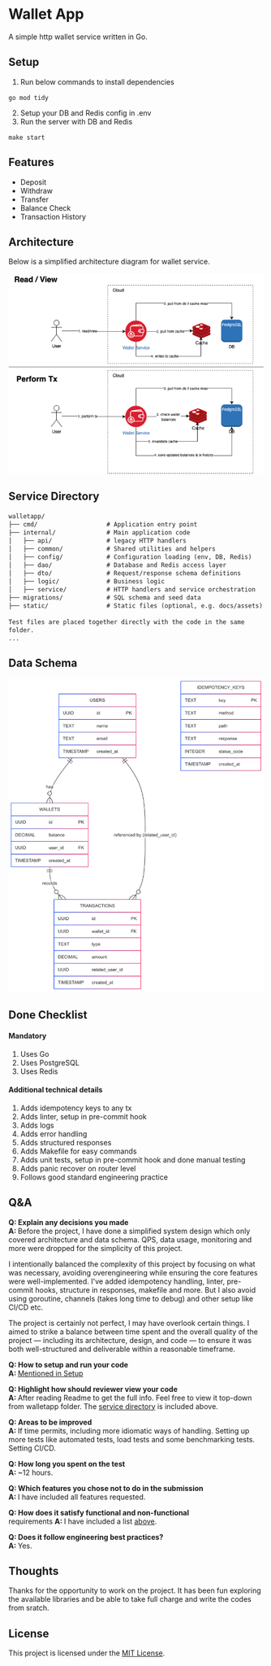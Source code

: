 # Wallet App
A simple http wallet service written in Go.

## Setup

1. Run below commands to install dependencies
```
go mod tidy
```
2. Setup your DB and Redis config in .env
3. Run the server with DB and Redis
```
make start
```

## Features

- Deposit
- Withdraw
- Transfer
- Balance Check
- Transaction History

## Architecture 
Below is a simplified architecture diagram for wallet service.
<br></br>
![](static/wallet_service_architecture.png)

## Service Directory
```
walletapp/
├── cmd/                   # Application entry point
├── internal/              # Main application code
│   ├── api/               # legacy HTTP handlers
│   ├── common/            # Shared utilities and helpers
│   ├── config/            # Configuration loading (env, DB, Redis)
│   ├── dao/               # Database and Redis access layer
│   ├── dto/               # Request/response schema definitions
│   ├── logic/             # Business logic
│   ├── service/           # HTTP handlers and service orchestration
├── migrations/            # SQL schema and seed data
├── static/                # Static files (optional, e.g. docs/assets)

Test files are placed together directly with the code in the same folder.
...
```

## Data Schema
![](static/wallet_service_erd.png)



## Done Checklist
#### Mandatory
1. Uses Go
2. Uses PostgreSQL
3. Uses Redis

#### Additional technical details
1. Adds idempotency keys to any tx 
2. Adds linter, setup in pre-commit hook
3. Adds logs
4. Adds error handling
5. Adds structured responses
4. Adds Makefile for easy commands
5. Adds unit tests, setup in pre-commit hook and done manual testing
6. Adds panic recover on router level
7. Follows good standard engineering practice

## Q&A
<b> Q: Explain any decisions you made  </b><br>
<b> A: </b>
Before the project, I have done a simplified system design which only covered architecture and data schema. QPS, data usage, monitoring and more were dropped for the simplicity of this project. 

I intentionally balanced the complexity of this project by focusing on what was necessary, avoiding overengineering while ensuring the core features were well-implemented. I've added idempotency handling, linter, pre-commit hooks, structure in responses, makefile and more. But I also avoid using goroutine, channels (takes long time to debug) and other setup like CI/CD etc.

The project is certainly not perfect, I may have overlook certain things. I aimed to strike a balance between time spent and the overall quality of the project — including its architecture, design, and code — to ensure it was both well-structured and deliverable within a reasonable timeframe.

<b> Q: How to setup and run your code</b> <br>
<b> A: </b> [Mentioned in Setup](#setup)

<b> Q: Highlight how should reviewer view your code</b><br> 
<b> A: </b>  After reading Readme to get the full info. Feel free to view it top-down from walletapp folder. The [service directory](#service-directory) is included above. 

<b> Q: Areas to be improved</b><br> 
<b> A: </b> If time permits, including more idiomatic ways of handling. Setting up more tests like automated tests, load tests and some benchmarking tests. Setting CI/CD.

<b> Q: How long you spent on the test</b><br>
<b> A: </b>  ~12 hours.

<b> Q: Which features you chose not to do in the submission</b><br>
<b> A: </b>  I have included all features requested.

<b> Q: How does it satisfy functional and non-functional</b><br>  requirements
<b> A: </b>  I have included a list [above](#done-checklist).

<b> Q: Does it follow engineering best practices?</b><br> 
<b> A: </b> Yes.

## Thoughts
Thanks for the opportunity to work on the project. It has been fun exploring the available libraries and be able to take full charge and write the codes from sratch. 

## License
This project is licensed under the [MIT License](LICENSE).

